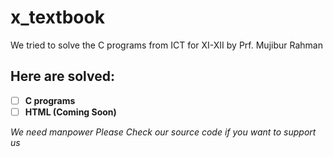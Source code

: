 # x_textbook

We tried to solve the C programs from ICT for XI-XII by Prf. Mujibur Rahman

## Here are solved:

- [ ] **C programs**
- [ ] **HTML (Coming Soon)**

*We need manpower*
*Please Check our source code if you want to support us*
